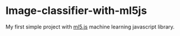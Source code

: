 # Image-classifier-with-ml5js

My first simple project with [ml5.js](https://ml5js.org/) machine learning javascript library.

